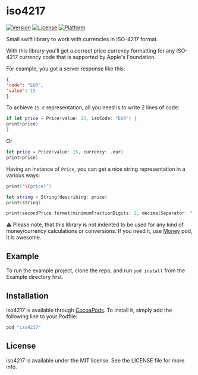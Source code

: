 # iso4217

[![Version](https://img.shields.io/cocoapods/v/iso4217.svg?style=flat)](http://cocoapods.org/pods/iso4217)
[![License](https://img.shields.io/cocoapods/l/iso4217.svg?style=flat)](http://cocoapods.org/pods/iso4217)
[![Platform](https://img.shields.io/cocoapods/p/iso4217.svg?style=flat)](http://cocoapods.org/pods/iso4217)

Small swift library to work with currencies in ISO-4217 format.

With this library you'll get a correct price currency formatting for any ISO-4217 currency code that is supported by Apple's Foundation.

For example, you got a server response like this:
```json
{
"code": "EUR",
"value": 15
}
```

To achieve `15 €` representation, all you need is to write 2 lines of code:

```swift
if let price = Price(value: 15, isoCode: "EUR") {
print(price)
}
```

Or

```swift
let price = Price(value: 15, currency: .eur)
print(price)
```

Having an instance of `Price`, you can get a nice string representation in a various ways:
```swift
print("\(price)")

let string = String(describing: price)
print(string)

print(secondPrice.format(minimumFractionDigits: 2, decimalSeparator: "."))
```

⚠️ Please note, that this library is not indented to be used for any kind of money/currency calculations or conversions. If you need it, use [Money](https://github.com/danthorpe/Money) pod, it is awesome.

## Example

To run the example project, clone the repo, and run `pod install` from the Example directory first.

## Installation

iso4217 is available through [CocoaPods](http://cocoapods.org). To install
it, simply add the following line to your Podfile:

```ruby
pod "iso4217"
```

## License

iso4217 is available under the MIT license. See the LICENSE file for more info.
